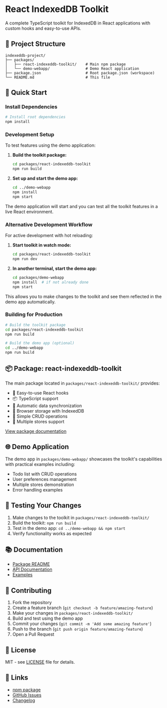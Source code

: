 # React IndexedDB Toolkit

A complete TypeScript toolkit for IndexedDB in React applications with custom hooks and easy-to-use APIs.

## 📁 Project Structure

```
indexeddb-project/
├── packages/
│   ├── react-indexeddb-toolkit/    # Main npm package
│   └── demo-webapp/                # Demo React application
├── package.json                    # Root package.json (workspace)
└── README.md                       # This file
```

## 🚀 Quick Start

### Install Dependencies

```bash
# Install root dependencies
npm install
```

### Development Setup

To test features using the demo application:

1. **Build the toolkit package:**

   ```bash
   cd packages/react-indexeddb-toolkit
   npm run build
   ```

2. **Set up and start the demo app:**
   ```bash
   cd ../demo-webapp
   npm install
   npm start
   ```

The demo application will start and you can test all the toolkit features in a live React environment.

### Alternative Development Workflow

For active development with hot reloading:

1. **Start toolkit in watch mode:**

   ```bash
   cd packages/react-indexeddb-toolkit
   npm run dev
   ```

2. **In another terminal, start the demo app:**
   ```bash
   cd packages/demo-webapp
   npm install  # if not already done
   npm start
   ```

This allows you to make changes to the toolkit and see them reflected in the demo app automatically.

### Building for Production

```bash
# Build the toolkit package
cd packages/react-indexeddb-toolkit
npm run build

# Build the demo app (optional)
cd ../demo-webapp
npm run build
```

## 📦 Package: react-indexeddb-toolkit

The main package located in `packages/react-indexeddb-toolkit/` provides:

- 🚀 Easy-to-use React hooks
- 📦 TypeScript support
- 🔄 Automatic data synchronization
- 📱 Browser storage with IndexedDB
- 🎯 Simple CRUD operations
- 🏪 Multiple stores support

[View package documentation](./packages/react-indexeddb-toolkit/README.md)

## 🌐 Demo Application

The demo app in `packages/demo-webapp/` showcases the toolkit's capabilities with practical examples including:

- Todo list with CRUD operations
- User preferences management
- Multiple stores demonstration
- Error handling examples

## 🧪 Testing Your Changes

1. Make changes to the toolkit in `packages/react-indexeddb-toolkit/`
2. Build the toolkit: `npm run build`
3. Test in the demo app: `cd ../demo-webapp && npm start`
4. Verify functionality works as expected

## 📚 Documentation

- [Package README](./packages/react-indexeddb-toolkit/README.md)
- [API Documentation](./packages/react-indexeddb-toolkit/docs/API.md)
- [Examples](./packages/demo-webapp/src/)

## 🤝 Contributing

1. Fork the repository
2. Create a feature branch (`git checkout -b feature/amazing-feature`)
3. Make your changes in `packages/react-indexeddb-toolkit/`
4. Build and test using the demo app
5. Commit your changes (`git commit -m 'Add some amazing feature'`)
6. Push to the branch (`git push origin feature/amazing-feature`)
7. Open a Pull Request

## 📄 License

MIT - see [LICENSE](./LICENSE) file for details.

## 🔗 Links

- [npm package](https://www.npmjs.com/package/react-indexeddb-toolkit)
- [GitHub Issues](https://github.com/shefihu/react-indexeddb-toolkit/issues)
- [Changelog](./CHANGELOG.md)
